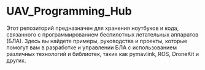 # UAV_Programming_Hub
Этот репозиторий предназначен для хранения ноутбуков и кода, связанного с программированием беспилотных летательных аппаратов (БЛА). Здесь вы найдете примеры, руководства и проекты, которые помогут вам в разработке и управлении БЛА с использованием различных технологий и библиотек, таких как pymavlink, ROS, DroneKit и других.
